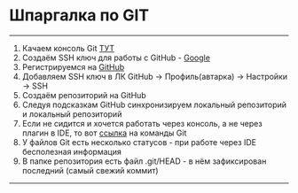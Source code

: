 # Шпаргалка по GIT
---  
1. Качаем консоль Git [ТУТ](https://git-scm.com/install/)
2. Создаём SSH ключ для работы с GitHub - [Google](https://www.google.com/search?q=%D0%BA%D0%B0%D0%BA+%D1%81%D0%BE%D0%B7%D0%B4%D0%B0%D1%82%D1%8C+ssh+%D0%BA%D0%BB%D1%8E%D1%87&rlz=1C1SQJL_ruRU1064RU1065&oq=rfr+cjplfnm+%D0%AB%D0%AB%D0%A0&gs_lcrp=EgZjaHJvbWUqCQgBEAAYDRiABDIGCAAQRRg5MgkIARAAGA0YgAQyCQgCEAAYDRiABDIJCAMQABgNGIAEMgkIBBAAGA0YgAQyCQgFEAAYDRiABDIJCAYQABgNGIAEMgkIBxAAGA0YgAQyCQgIEAAYDRiABDIICAkQABgWGB7SAQg0NTkxajBqN6gCALACAA&sourceid=chrome&ie=UTF-8)
3. Регистрируемся на [GitHub](github.com)
4. Добавляем SSH ключ в ЛК GitHub -> Профиль(автарка) -> Настройки -> SSH
5. Создаём репозиторий на GitHub
6. Следуя подсказкам GitHub синхронизируем локальный репозиторий и локальный репозиторий
7. Если не сидится и хочется работать через консоль, а не через плагин в IDE, то вот [ссылка](https://habr.com/ru/companies/ruvds/articles/599929/) на команды Git
8. У файлов Git есть несколько статусов - при работе через IDE бесполезная информация
9. В папке репозитория есть файл .git/HEAD - в нём зафиксирован последний (самый свежий коммит)
---